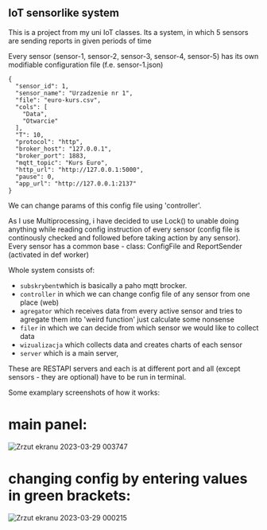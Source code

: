 ## IoT sensorlike system

This is a project from my uni IoT classes. Its a system, in which 5 sensors are sending reports in given periods of time

Every sensor (sensor-1, sensor-2, sensor-3, sensor-4, sensor-5) has its own modifiable configuration file (f.e. sensor-1.json)

```
{
  "sensor_id": 1,
  "sensor_name": "Urzadzenie nr 1",
  "file": "euro-kurs.csv",
  "cols": [
    "Data",
    "Otwarcie"
  ],
  "T": 10,
  "protocol": "http",
  "broker_host": "127.0.0.1",
  "broker_port": 1883,
  "mqtt_topic": "Kurs Euro",
  "http_url": "http://127.0.0.1:5000",
  "pause": 0,
  "app_url": "http://127.0.0.1:2137"
}
```

We can change params of this config file using 'controller'. 

As I use Multiprocessing, i have decided to use Lock() to unable doing anything while reading config instruction of every sensor (config file is continously checked and followed before taking action by any sensor).
Every sensor has a common base - class: ConfigFile and ReportSender (activated in def worker)


Whole system consists of:
- `subskrybent`which is basically a paho mqtt brocker.
- `controller` in which we can change config file of any sensor from one place (web)
- `agregator` which receives data from every active sensor and tries to agregate them into 'weird function' just calculate some nonsense
- `filer` in which we can decide from which sensor we would like to collect data
- `wizualizacja` which collects data and creates charts of each sensor
- `server` which is a main server, 

These are RESTAPI servers and each is at different port and all (except sensors - they are optional) have to be run in terminal.

Some examplary screenshots of how it works:

# main panel:
![Zrzut ekranu 2023-03-29 003747](https://user-images.githubusercontent.com/129230442/228392484-632e5781-99a0-4d9d-b3b2-4002f80c64c1.png)


# changing config by entering values in green brackets:

![Zrzut ekranu 2023-03-29 000215](https://user-images.githubusercontent.com/129230442/228392523-8dc048ad-aa2c-4d04-b691-446ae2a2e68a.png)



